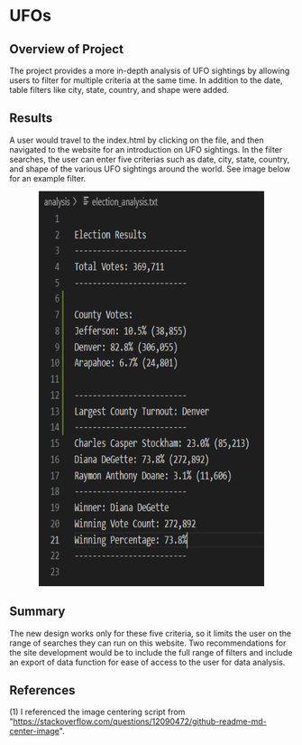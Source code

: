 # UFOs
  
## Overview of Project
  
The project provides a more in-depth analysis of UFO sightings by allowing users to filter for multiple criteria at the same time. In addition to the date, table filters like city, state, country, and shape were added.
  
## Results
  
A user would travel to the index.html by clicking on the file, and then navigated to the website for an introduction on UFO sightings. In the filter searches, the user can enter five criterias such as date, city, state, country, and shape of the various UFO sightings around the world. See image below for an example filter. 
  
<p align="center">
  <img width="400" height="700" src= "https://github.com/chkCreate/Election_Analysis/blob/a667e18ffb69a23426da3e7d91d6c874b47caeb5/Resources/election_results_txt.PNG" title "UFO filter search">
</p>
  
## Summary
  
The new design works only for these five criteria, so it limits the user on the range of searches they can run on this website. Two recommendations for the site development would be to include the full range of filters and include an export of data function for ease of access to the user for data analysis.
  
## References
  
(1) I referenced the image centering script from "https://stackoverflow.com/questions/12090472/github-readme-md-center-image".
  
